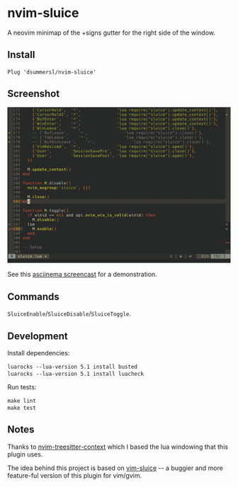 # nvim-sluice

A neovim minimap of the +signs gutter for the right side of the window.

## Install

```vim
Plug 'dsummersl/nvim-sluice'
```

## Screenshot

[![asciicast](./static/screenshot.png)](https://asciinema.org/a/QXQfhGBm5Zlx1R2oYQkgQfYVu?t=10)

See this [asciinema screencast](https://asciinema.org/a/QXQfhGBm5Zlx1R2oYQkgQfYVu?t=10) for a demonstration.

## Commands

`SluiceEnable`/`SluiceDisable`/`SluiceToggle`.

## Development

Install dependencies:

    luarocks --lua-version 5.1 install busted
    luarocks --lua-version 5.1 install luacheck

Run tests:

    make lint
    make test

## Notes

Thanks to [nvim-treesitter-context](https://github.com/romgrk/nvim-treesitter-context) which I based the lua windowing that this plugin uses.

The idea behind this project is based on [vim-sluice](https://github.com/dsummersl/vim-sluice) -- a buggier and more feature-ful version of this plugin for vim/gvim.
